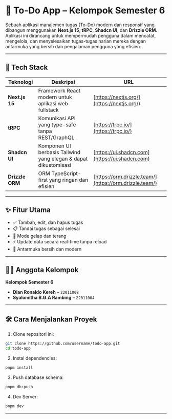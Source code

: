 # 📝 To-Do App – Kelompok Semester 6

Sebuah aplikasi manajemen tugas (To-Do) modern dan responsif yang dibangun menggunakan **Next.js 15**, **tRPC**, **Shadcn UI**, dan **Drizzle ORM**. Aplikasi ini dirancang untuk mempermudah pengguna dalam mencatat, mengelola, dan menyelesaikan tugas-tugas harian mereka dengan antarmuka yang bersih dan pengalaman pengguna yang efisien.

---

## 🚀 Tech Stack

| Teknologi       | Deskripsi                                                       | URL                                                    |
| --------------- | --------------------------------------------------------------- | ------------------------------------------------------ |
| **Next.js 15**  | Framework React modern untuk aplikasi web fullstack             | [https://nextjs.org/](https://nextjs.org/)             |
| **tRPC**        | Komunikasi API yang type-safe tanpa REST/GraphQL                | [https://trpc.io/](https://trpc.io/)                   |
| **Shadcn UI**   | Komponen UI berbasis Tailwind yang elegan & dapat dikustomisasi | [https://ui.shadcn.com](https://ui.shadcn.com)         |
| **Drizzle ORM** | ORM TypeScript-first yang ringan dan efisien                    | [https://orm.drizzle.team/](https://orm.drizzle.team/) |

---

## ✨ Fitur Utama

- ✅ Tambah, edit, dan hapus tugas
- 📋 Tandai tugas sebagai selesai
- 🌙 Mode gelap dan terang
- ⚡️ Update data secara real-time tanpa reload
- 💅 Antarmuka bersih dan modern

---

## 🧑‍💻 Anggota Kelompok

**Kelompok Semester 6**

- **Dian Ronaldo Kereh** – `22011008`
- **Syalomitha B.G.A Rambing** – `22011004`

---

## 🛠️ Cara Menjalankan Proyek

1. Clone repositori ini:

```bash
git clone https://github.com/username/todo-app.git
cd todo-app
```

2. Instal dependencies:

```bash
pnpm install
```

3. Push database schema:

```bash
pnpm db:push
```

4. Dev Server:

```bash
pnpm dev
```

---
